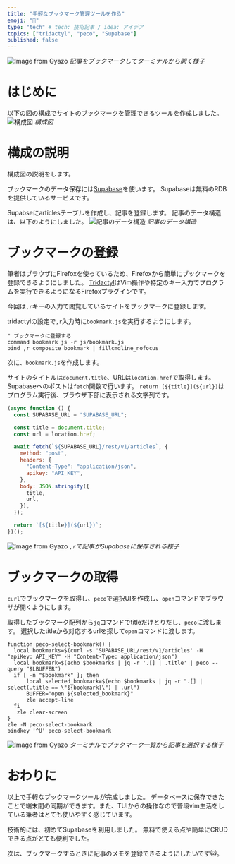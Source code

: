 ```yaml
---
title: "手軽なブックマーク管理ツールを作る"
emoji: "🔖"
type: "tech" # tech: 技術記事 / idea: アイデア
topics: ["tridactyl", "peco", "Supabase"]
published: false
---
```


![Image from Gyazo](https://i.gyazo.com/74278032d1bdde1235e91508474c080b.gif)
_記事をブックマークしてターミナルから開く様子_

# はじめに

以下の図の構成でサイトのブックマークを管理できるツールを作成しました。
![構成図](https://storage.googleapis.com/zenn-user-upload/66b4a4f2f036-20231112.jpg)
_構成図_

# 構成の説明

構成図の説明をします。

ブックマークのデータ保存には[Supabase](https://supabase.com/)を使います。
Supabaseは無料のRDBを提供しているサービスです。

Supabseにarticlesテーブルを作成し、記事を登録します。
記事のデータ構造は、以下のようにしました。
![記事のデータ構造](https://storage.googleapis.com/zenn-user-upload/fc708c38a250-20231112.png)
_記事のデータ構造_

# ブックマークの登録

筆者はブラウザにFirefoxを使っているため、Firefoxから簡単にブックマークを登録できるようにしました。
[Tridactyl](https://github.com/tridactyl/tridactyl)はVim操作や特定のキー入力でプログラムを実行できるようになるFirefoxプラグインです。

今回は`,r`キーの入力で閲覧しているサイトをブックマークに登録します。

tridactylの設定で`,r`入力時に`bookmark.js`を実行するようにします。

```text:tridactylrc
" ブックマークに登録する
command bookmark js -r js/bookmark.js
bind ,r composite bookmark | fillcmdline_nofocus
```

次に、`bookmark.js`を作成します。

サイトのタイトルは`document.title`、URLは`location.href`で取得します。
Supabaseへのポストは`fetch`関数で行います。
`return [${title}](${url})`はプログラム実行後、ブラウザ下部に表示される文字列です。

```js:js/bookmark.js
(async function () {
  const SUPABASE_URL = "SUPABASE_URL";

  const title = document.title;
  const url = location.href;

  await fetch(`${SUPABASE_URL}/rest/v1/articles`, {
    method: "post",
    headers: {
      "Content-Type": "application/json",
      apikey: "API_KEY",
    },
    body: JSON.stringify({
      title,
      url,
    }),
  });

  return `[${title}](${url})`;
})();
```

![Image from Gyazo](https://i.gyazo.com/60660da7264da8eea939104e8a64e4ce.gif)
_`,r`で記事がSupabaseに保存される様子_

# ブックマークの取得

`curl`でブックマークを取得し、`peco`で選択UIを作成し、`open`コマンドでブラウザが開くようにします。

取得したブックマーク配列から`jq`コマンドでtitleだけとりだし、`peco`に渡します。
選択したtitleから対応するurlを探して`open`コマンドに渡します。

```bash:.zshrc
function peco-select-bookmark() {
  local bookmarks=$(curl -s 'SUPABASE_URL/rest/v1/articles' -H "apiKey: API_KEY" -H "Content-Type: application/json")
  local bookmark=$(echo $bookmarks | jq -r '.[] | .title' | peco --query "$LBUFFER")
  if [ -n "$bookmark" ]; then
      local selected_bookmark=$(echo $bookmarks | jq -r ".[] | select(.title == \"${bookmark}\") | .url")
      BUFFER="open ${selected_bookmark}"
      zle accept-line
  fi
   zle clear-screen
}
zle -N peco-select-bookmark
bindkey '^U' peco-select-bookmark
```

![Image from Gyazo](https://i.gyazo.com/532928402d4b381900d2f46415f839ce.gif)
_ターミナルでブックマーク一覧から記事を選択する様子_

# おわりに

以上で手軽なブックマークツールが完成しました。
データベースに保存できたことで端末間の同期ができます。また、TUIからの操作なので普段vim生活をしている筆者はとても使いやすく感じています。

技術的には、初めてSupabaseを利用しました。
無料で使える点や簡単にCRUDできる点がとても便利でした。

次は、ブックマークするときに記事のメモを登録できるようにしたいです🐱。

